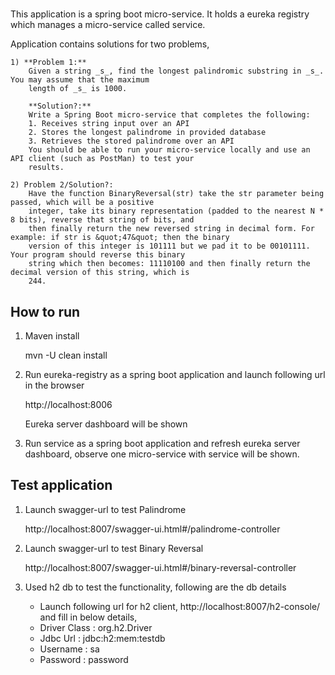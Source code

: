 # 

  This application is a spring boot micro-service. 
  It holds a eureka registry which manages a micro-service called service.
  
  Application contains solutions for two problems,
  
    1) **Problem 1:**
		Given a string _s_, find the longest palindromic substring in _s_. You may assume that the maximum
		length of _s_ is 1000.
		
		**Solution?:**
		Write a Spring Boot micro-service that completes the following:
		1. Receives string input over an API
		2. Stores the longest palindrome in provided database
		3. Retrieves the stored palindrome over an API
		You should be able to run your micro-service locally and use an API client (such as PostMan) to test your
		results.
	
	2) Problem 2/Solution?:
		Have the function BinaryReversal(str) take the str parameter being passed, which will be a positive
		integer, take its binary representation (padded to the nearest N * 8 bits), reverse that string of bits, and
		then finally return the new reversed string in decimal form. For example: if str is &quot;47&quot; then the binary
		version of this integer is 101111 but we pad it to be 00101111. Your program should reverse this binary
		string which then becomes: 11110100 and then finally return the decimal version of this string, which is
		244.
  
## How to run
 
 1) Maven install 
 
    mvn -U clean install
    
 2) Run eureka-registry as a spring boot application and launch following url in the browser
 
    http://localhost:8006
 
    Eureka server dashboard will be shown
    
 3) Run service as a spring boot application and refresh eureka server dashboard, observe one micro-service with service will be shown.
 
 
## Test application

 1) Launch swagger-url to test Palindrome
 
    http://localhost:8007/swagger-ui.html#/palindrome-controller
 
 2) Launch swagger-url to test Binary Reversal
    
    http://localhost:8007/swagger-ui.html#/binary-reversal-controller
    
 2) Used h2 db to test the functionality, following are the db details
 
    - Launch following url for h2 client, http://localhost:8007/h2-console/   and fill in below details,
    - Driver Class : org.h2.Driver
    - Jdbc Url :    jdbc:h2:mem:testdb
    - Username : sa
    - Password : password
    
    
